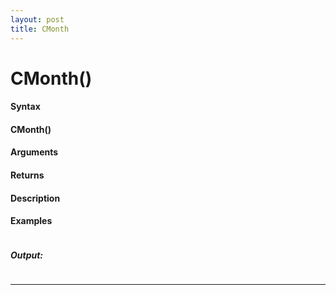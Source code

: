 ```yaml
---
layout: post
title: CMonth
---
```


# CMonth()


#### Syntax

#### CMonth()

#### Arguments

#### Returns

#### Description

#### Examples

```

```

##### Output:

```

```

---